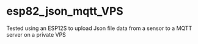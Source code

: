 # esp82_json_mqtt_VPS
Tested using an ESP12S to upload Json file data from a sensor to a MQTT server on a private VPS
